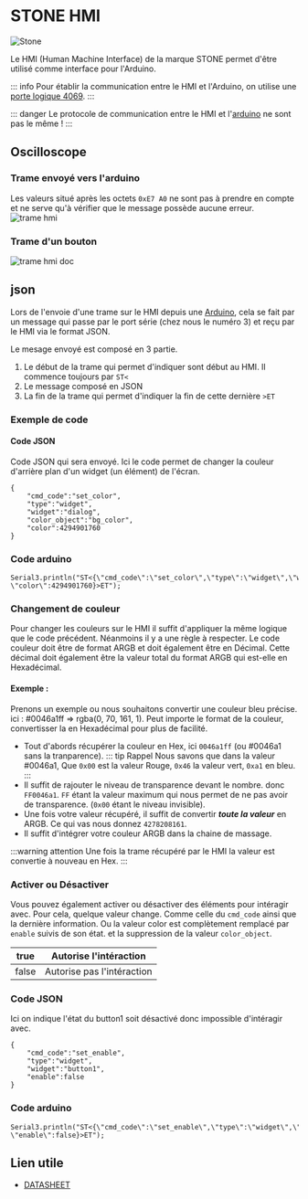 # STONE HMI
![Stone](https://img.shields.io/badge/stone-blue?style=for-the-badge&logo=stone&logoColor=fff)

Le HMI (Human Machine Interface) de la marque STONE permet d'être utilisé comme interface pour l'Arduino.

::: info
Pour établir la communication entre le HMI et l'Arduino, on utilise une [porte logique 4069](/composants/4069).
:::

::: danger
Le protocole de communication entre le HMI et l'[arduino](/composants/arduino) ne sont pas le même !
:::

## Oscilloscope
### Trame envoyé vers l'arduino
Les valeurs situé après les octets ``0xE7 A0`` ne sont pas à prendre en compte et ne serve qu'à vérifier que le message possède aucune erreur.
![trame hmi](https://src.ks-infinite.fr/bras/oscillo_trame_hmi_hex.png)

### Trame d'un bouton <Badge type="info" text="Documentation" />
![trame hmi doc](https://src.ks-infinite.fr/bras/hmi_instruction_button_trame.png)

## json
Lors de l'envoie d'une trame sur le HMI depuis une [Arduino](/composants/arduino), cela se fait par un message qui passe par le port série (chez nous le numéro 3) et reçu par le HMI via le format JSON.

Le mesage envoyé est composé en 3 partie.
1. Le début de la trame qui permet d'indiquer sont début au HMI. Il commence toujours par ``ST<``
2. Le message composé en JSON
3. La fin de la trame qui permet d'indiquer la fin de cette dernière ``>ET`` 

### Exemple de code
#### Code JSON
Code JSON qui sera envoyé. Ici le code permet de changer la couleur d'arrière plan d'un widget (un élément) de l'écran.
```JSON:line-numbers=1
{
    "cmd_code":"set_color",
    "type":"widget",
    "widget":"dialog",
    "color_object":"bg_color",
    "color":4294901760
}
```
### Code arduino
```c++:line-numbers=1
Serial3.println("ST<{\"cmd_code\":\"set_color\",\"type\":\"widget\",\"widget\":\"dialog\",\"color_object\":\"bg_color\", \"color\":4294901760}>ET");
```

### Changement de couleur
Pour changer les couleurs sur le HMI il suffit d'appliquer la même logique que le code précédent. Néanmoins il y a une règle à respecter. Le code couleur doit être de format ARGB et doit également être en Décimal. Cette décimal doit également être la valeur total du format ARGB qui est-elle en Hexadécimal.

#### Exemple :
Prenons un exemple ou nous souhaitons convertir une couleur bleu précise. ici : #0046a1ff => rgba(0, 70, 161, 1). Peut importe le format de la couleur, convertisser la en Hexadécimal pour plus de facilité.

- Tout d'abords récupérer la couleur en Hex, ici ``0046a1ff`` (ou #0046a1 sans la tranparence).
::: tip Rappel
Nous savons que dans la valeur #0046a1, Que ``0x00`` est la valeur Rouge, ``0x46`` la valeur vert, ``0xa1`` en bleu.
:::
- Il suffit de rajouter le niveau de transparence devant le nombre. donc ``FF0046a1``. ``FF`` étant la valeur maximum qui nous permet de ne pas avoir de transparence. (``0x00`` étant le niveau invisible).
- Une fois votre valeur récupéré, il suffit de convertir ***toute la valeur*** en ARGB. Ce qui vas nous donnez ``4278208161``.
- Il suffit d'intégrer votre couleur ARGB dans la chaine de massage.

:::warning attention
Une fois la trame récupéré par le HMI la valeur est convertie à nouveau en Hex.
:::

### Activer ou Désactiver
Vous pouvez également activer ou désactiver des éléments pour intéragir avec. Pour cela, quelque valeur change. Comme celle du ``cmd_code`` ainsi que la dernière information. Ou la valeur color est complètement remplacé par ``enable`` suivis de son état. et la suppression de la valeur ``color_object``.

| true  | Autorise l'intéraction     |
|-------|----------------------------|
| false | Autorise pas l'intéraction |


### Code JSON
Ici on indique l'état du button1 soit désactivé donc impossible d'intéragir avec.
```JSON:line-numbers=1
{
    "cmd_code":"set_enable",
    "type":"widget",
    "widget":"button1",
    "enable":false
}
```

### Code arduino
```c++:line-numbers=1
Serial3.println("ST<{\"cmd_code\":\"set_enable\",\"type\":\"widget\",\"widget\":\"button1\", \"enable\":false}>ET");
```


## Lien utile
- [DATASHEET](https://src.ks-infinite.fr/bras/stone-hmi-Instruction-Sets-V2.5RC-20240105-datasheet.pdf)
